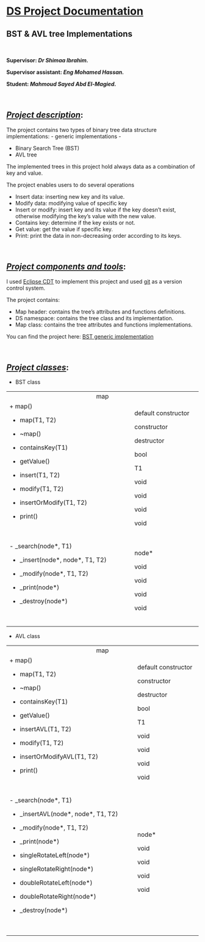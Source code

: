 <h1> <strong><u>DS Project Documentation</u></strong> </h1> 

<h2> BST &amp; AVL tree Implementations</h2> 

&nbsp;
&nbsp;

<strong>Supervisor</strong><strong>: </strong><strong><em>Dr Shimaa Ibrahim. </em></strong>

<strong>Supervisor assistant</strong><strong>: </strong><strong><em>Eng Mohamed Hassan. </em></strong>

<strong>Student</strong><strong>:</strong><strong> <em>Mahmoud Sayed Abd El-Magied.</em></strong>

&nbsp;
<h2><em><u>Project description</u></em>: </h2> 

The project contains two types of binary tree data structure implementations: - generic implementations -
<ul>
	<li>Binary Search Tree (BST)</li>
	<li>AVL tree</li>
</ul>
The implemented trees in this project hold always data as a combination of key and value.

The project enables users to do several operations
<ul>
	<li>Insert data: inserting new key and its value.</li>
	<li>Modify data: modifying value of specific key</li>
	<li>Insert or modify: insert key and its value if the key doesn’t exist, otherwise modifying the key’s value with the new value.</li>
	<li>Contains key: determine if the key exists or not.</li>
	<li>Get value: get the value if specific key.</li>
	<li>Print: print the data in non-decreasing order according to its keys.</li>
</ul>
&nbsp;

<h2><em><u>Project components and tools</u></em>: </h2> 

I used <a href="https://eclipse.org/cdt/">Eclipse CDT</a> to implement this project and used <a href="https://git-scm.com/">git</a> as a version control system.

The project contains:
<ul>
	<li>Map header: contains the tree’s attributes and functions definitions.</li>
	<li>DS namespace: contains the tree class and its implementation.</li>
	<li>Map class: contains the tree attributes and functions implementations.</li>
</ul>
You can find the project here: <a href="https://github.com/M-Sayed/BST-generic-implementation.-">BST generic implementation</a>

&nbsp;
<h2> <em><u>Project classes</u></em>: </h2> 

<ul>
	<li>BST class</li>
</ul>
<table>
<tbody>
<tr>
<td colspan="2" width="582"><center> map </center> </td>
</tr>
<tr>
<td width="384">
+ map() <br>

+ map(T1, T2) <br>

+ ~map()<br>

+ containsKey(T1)<br>

+ getValue()<br>

+ insert(T1, T2)<br>

+ modify(T1, T2)<br>

+ insertOrModify(T1, T2)<br>

+ print()<br>

&nbsp;</td>
<td width="198">default constructor<br>

constructor<br>

destructor<br>

bool<br>

T1<br>

void<br>

void<br>

void<br>

void<br></td>
</tr>
<tr>
<td width="384">
- _search(node*, T1)<br>

- _insert(node*, node*, T1, T2)<br>
- _modify(node*, T1, T2)<br>

- _print(node*)<br>

- _destroy(node*)<br>

&nbsp;</td>
<td width="198">node*<br>

void<br>

void<br>

void<br>

void<br></td>
</tr>
</tbody>
</table>


<ul>
	<li>AVL class</li>
</ul>
<table>
<tbody>
<tr>
<td colspan="2" width="582"><center>map </center> </td>
</tr>
<tr>
<td width="384"> 
+ map() <br>

+ map(T1, T2) <br>

+ ~map()<br>

+ containsKey(T1)<br>

+ getValue()<br>

+ insertAVL(T1, T2)<br>

+ modify(T1, T2)<br>

+ insertOrModifyAVL(T1, T2)<br>

+ print()<br>

&nbsp;</td>
<td width="198">default constructor<br>

constructor<br>

destructor<br>

bool<br>

T1<br>

void<br>

void<br>

void<br>

void<br></td>
</tr>
<tr>
<td width="384">- _search(node*, T1)<br>

- _insertAVL(node*, node*, T1, T2)<br>

- _modify(node*, T1, T2)<br>

- _print(node*)<br>

- singleRotateLeft(node*)<br>

- singleRotateRight(node*)<br>

- doubleRotateLeft(node*)<br>

- doubleRotateRight(node*)<br>

- _destroy(node*)<br>

&nbsp;</td>
<td width="198">node*<br>

void<br>

void<br>

void<br>

void<br></td>
</tr>
</tbody>
</table>
